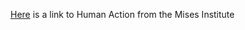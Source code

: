 [Here](https://cdn.mises.org/files/2024-09/Human%20Action.pdf) is a link to Human Action from the Mises Institute
